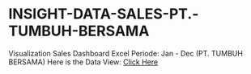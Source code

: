 # INSIGHT-DATA-SALES-PT.-TUMBUH-BERSAMA
Visualization Sales Dashboard Excel Periode: Jan - Dec (PT. TUMBUH BERSAMA)
Here is the Data View: [Click Here](https://docs.google.com/spreadsheets/d/11yHluxsK1Ylk0ebV9RYhwNbFQajbVjYZ/edit?gid=1942725943#gid=1942725943)

